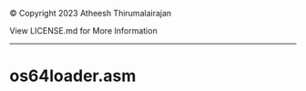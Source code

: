 © Copyright 2023 Atheesh Thirumalairajan

View LICENSE.md for More Information

---

# os64loader.asm


